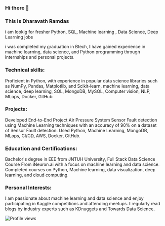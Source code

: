 ### Hi there 👋

### This is Dharavath Ramdas

i am lookig for fresher Python, SQL, Machine learning , Data Science, Deep Learning  jobs

i was completed my graduation in Btech,  I have gained experience in machine learning, data science, and Python programming through internships and personal projects.

### Technical skills: 

Proficient in Python, with experience in popular data science libraries such as NumPy, Pandas, Matplotlib, and Scikit-learn, machine learning, data science, deep learning, SQL, MongoDB, MySQL, Computer vision, NLP, MLops, Docker, GitHub

### Projects:
Developed End-to-End Project Air Pressure System Sensor Fault detection using Machine Learning techniques with an accuracy of 90% on a dataset of Sensor Fault detection. Used Python, Machine Learning, MongoDB, MLops, CI/CD, AWS, Docker, GitHub.

### Education and Certifications: 
Bachelor's degree in EEE from JNTUH University, Full Stack Data Science Course From iNeuron.ai with a focus on machine learning and data science. Completed courses on Python, Machine learning, data visualization, deep learning, and cloud computing.

### Personal Interests: 
I am passionate about machine learning and data science and enjoy participating in Kaggle competitions and attending meetups. I regularly read blogs by industry experts such as KDnuggets and Towards Data Science.

![Profile views](https://img.shields.io/badge/dharavath__ramdas-views-green=<style>)

<!--
**dharavathramdas101/dharavathramdas101** is a ✨ _special_ ✨ repository because its `README.md` (this file) appears on your GitHub profile.

Here are some ideas to get you started:

- 🔭 I’m currently working on Machine Learning and Deep learning Projects ...
- 🌱 I’m currently learning Full Stack Data Science...
- 👯 I’m looking to collaborate on ...
- 🤔 I’m looking for Data Science, Machine Learning ,Python, SQL jobs...
- 💬 Ask me about Data Science...
- 📫 How to reach me: ...
- 😄 Pronouns: ...
- ⚡ Fun fact: ...
-->
